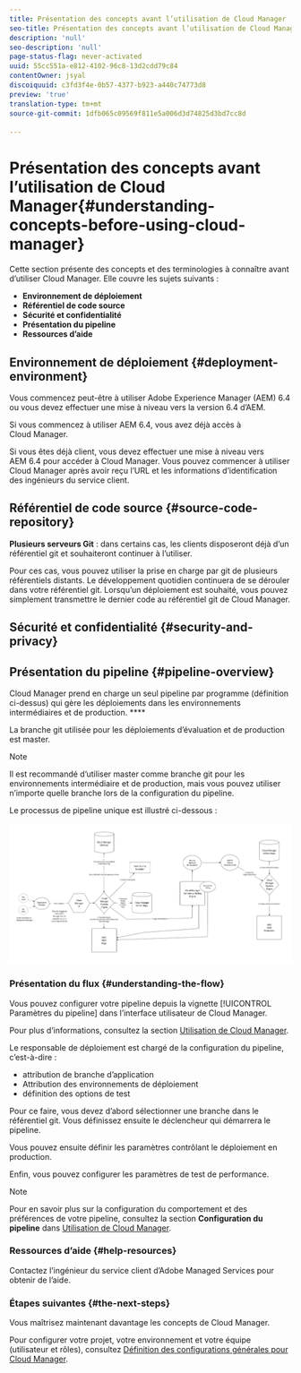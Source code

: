 ```yaml
---
title: Présentation des concepts avant l’utilisation de Cloud Manager
seo-title: Présentation des concepts avant l’utilisation de Cloud Manager
description: 'null'
seo-description: 'null'
page-status-flag: never-activated
uuid: 55cc551a-e812-4102-96c8-13d2cdd79c84
contentOwner: jsyal
discoiquuid: c3fd3f4e-0b57-4377-b923-a440c74773d8
preview: 'true'
translation-type: tm+mt
source-git-commit: 1dfb065c09569f811e5a006d3d74825d3bd7cc8d

---
```



# Présentation des concepts avant l’utilisation de Cloud Manager{#understanding-concepts-before-using-cloud-manager}

Cette section présente des concepts et des terminologies à connaître avant d’utiliser Cloud Manager. Elle couvre les sujets suivants :

* **Environnement de déploiement**
* **Référentiel de code source**
* **Sécurité et confidentialité**
* **Présentation du pipeline**
* **Ressources d’aide**

## Environnement de déploiement {#deployment-environment}

Vous commencez peut-être à utiliser Adobe Experience Manager (AEM) 6.4 ou vous devez effectuer une mise à niveau vers la version 6.4 d’AEM.

Si vous commencez à utiliser AEM 6.4, vous avez déjà accès à Cloud Manager.

Si vous êtes déjà client, vous devez effectuer une mise à niveau vers AEM 6.4 pour accéder à Cloud Manager. Vous pouvez commencer à utiliser Cloud Manager après avoir reçu l’URL et les informations d’identification des ingénieurs du service client.

<!-- 

Comment Type: annotation
Last Modified By: ptager
Last Modified Date: 2018-05-02T17:19:24.147-0400

Section is redundant with the section in the Overview topic

 -->

## Référentiel de code source {#source-code-repository}

**Plusieurs serveurs Git** : dans certains cas, les clients disposeront déjà d’un référentiel git et souhaiteront continuer à l’utiliser.

Pour ces cas, vous pouvez utiliser la prise en charge par git de plusieurs référentiels distants. Le développement quotidien continuera de se dérouler dans votre référentiel git. Lorsqu’un déploiement est souhaité, vous pouvez simplement transmettre le dernier code au référentiel git de Cloud Manager.

<!-- 

Comment Type: annotation
Last Modified By: ptager
Last Modified Date: 2018-05-02T17:20:46.002-0400

Looks like we lost some content, compared to the previous version

 -->

## Sécurité et confidentialité {#security-and-privacy}

<!-- 

Comment Type: annotation
Last Modified By: jsyal
Last Modified Date: 2018-04-21T02:38:21.417-0400

Query for Brad B.

 -->

## Présentation du pipeline {#pipeline-overview}

Cloud Manager prend en charge un seul pipeline par programme (définition ci-dessus) qui gère les déploiements dans les environnements intermédiaires et de production. ****

La branche git utilisée pour les déploiements d’évaluation et de production est master.

>[!NOTE]
>
>Il est recommandé d’utiliser master comme branche git pour les environnements intermédiaire et de production, mais vous pouvez utiliser n’importe quelle branche lors de la configuration du pipeline.

Le processus de pipeline unique est illustré ci-dessous :

![](assets/screen_shot_2018-04-30at30318pm.png)

### Présentation du flux {#understanding-the-flow}

Vous pouvez configurer votre pipeline depuis la vignette [!UICONTROL Paramètres du pipeline] dans l’interface utilisateur de Cloud Manager.

Pour plus d’informations, consultez la section [Utilisation de Cloud Manager](hhttps://helpx.adobe.com/experience-manager/cloud-manager/using/using-cloud-manager.html).

Le responsable de déploiement est chargé de la configuration du pipeline, c’est-à-dire :

* attribution de branche d’application
* Attribution des environnements de déploiement
* définition des options de test

Pour ce faire, vous devez d’abord sélectionner une branche dans le référentiel git. Vous définissez ensuite le déclencheur qui démarrera le pipeline.

Vous pouvez ensuite définir les paramètres contrôlant le déploiement en production.

Enfin, vous pouvez configurer les paramètres de test de performance.

>[!NOTE]
>
>Pour en savoir plus sur la configuration du comportement et des préférences de votre pipeline, consultez la section **Configuration du pipeline** dans [Utilisation de Cloud Manager](using-cloud-manager.md).

### Ressources d’aide {#help-resources}

Contactez l’ingénieur du service client d’Adobe Managed Services pour obtenir de l’aide.

### Étapes suivantes {#the-next-steps}

Vous maîtrisez maintenant davantage les concepts de Cloud Manager.

Pour configurer votre projet, votre environnement et votre équipe (utilisateur et rôles), consultez [Définition des configurations générales pour Cloud Manager](setting-configurations-for-cloud-manager.md).
